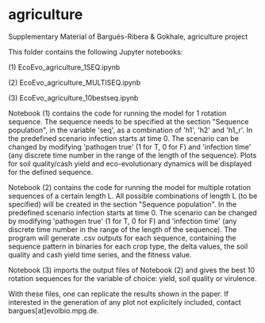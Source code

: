 # agriculture
Supplementary Material of Bargués-Ribera &amp; Gokhale, agriculture project


This folder contains the following Jupyter notebooks:

(1) EcoEvo_agriculture_1SEQ.ipynb

(2) EcoEvo_agriculture_MULTISEQ.ipynb

(3) EcoEvo_agriculture_10bestseq.ipynb

Notebook (1) contains the code for running the model for 1 rotation sequence. 
The sequence needs to be specified at the section "Sequence population", in the variable 'seq', as a combination of 'h1', 'h2' and 'h1_r'.
In the predefined scenario infection starts at time 0. The scenario can be changed by modifying 'pathogen true' (1 for T, 0 for F) and 'infection time' (any discrete time number in the range of the length of the sequence).
Plots for soil quality/cash yield and eco-evolutionary dynamics will be displayed for the defined sequence.

Notebook (2) contains the code for running the model for multiple rotation sequences of a certain length L. 
All possible combinations of length L (to be specified) will be created in the section "Sequence population".
In the predefined scenario infection starts at time 0. The scenario can be changed by modifying 'pathogen true' (1 for T, 0 for F) and 'infection time' (any discrete time number in the range of the length of the sequence).
The program will generate .csv outputs for each sequence, containing the sequence pattern in binaries for each crop type, the delta values, the soil quality and cash yield time series, and the fitness value.

Notebook (3) imports the output files of Notebook (2) and gives the best 10 rotation sequences for the variable of choice: yield, soil quality or virulence. 

With these files, one can replicate the results shown in the paper. If interested in the generation of any plot not explicitely included, contact bargues[at]evolbio.mpg.de. 
